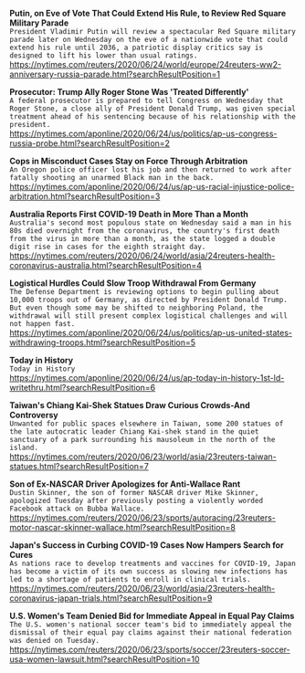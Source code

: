 **Putin, on Eve of Vote That Could Extend His Rule, to Review Red Square Military Parade**\
`President Vladimir Putin will review a spectacular Red Square military parade later on Wednesday on the eve of a nationwide vote that could extend his rule until 2036, a patriotic display critics say is designed to lift his lower than usual ratings.`\
https://nytimes.com/reuters/2020/06/24/world/europe/24reuters-ww2-anniversary-russia-parade.html?searchResultPosition=1

**Prosecutor: Trump Ally Roger Stone Was 'Treated Differently'**\
`A federal prosecutor is prepared to tell Congress on Wednesday that Roger Stone, a close ally of President Donald Trump, was given special treatment ahead of his sentencing because of his relationship with the president. `\
https://nytimes.com/aponline/2020/06/24/us/politics/ap-us-congress-russia-probe.html?searchResultPosition=2

**Cops in Misconduct Cases Stay on Force Through Arbitration**\
`An Oregon police officer lost his job and then returned to work after fatally shooting an unarmed Black man in the back.`\
https://nytimes.com/aponline/2020/06/24/us/ap-us-racial-injustice-police-arbitration.html?searchResultPosition=3

**Australia Reports First COVID-19 Death in More Than a Month**\
`Australia's second most populous state on Wednesday said a man in his 80s died overnight from the coronavirus, the country's first death from the virus in more than a month, as the state logged a double digit rise in cases for the eighth straight day.`\
https://nytimes.com/reuters/2020/06/24/world/asia/24reuters-health-coronavirus-australia.html?searchResultPosition=4

**Logistical Hurdles Could Slow Troop Withdrawal From Germany**\
`The Defense Department is reviewing options to begin pulling about 10,000 troops out of Germany, as directed by President Donald Trump. But even though some may be shifted to neighboring Poland, the withdrawal will still present complex logistical challenges and will not happen fast.`\
https://nytimes.com/aponline/2020/06/24/us/politics/ap-us-united-states-withdrawing-troops.html?searchResultPosition=5

**Today in History**\
`Today in History `\
https://nytimes.com/aponline/2020/06/24/us/ap-today-in-history-1st-ld-writethru.html?searchResultPosition=6

**Taiwan's Chiang Kai-Shek Statues Draw Curious Crowds-And Controversy**\
`Unwanted for public spaces elsewhere in Taiwan, some 200 statues of the late autocratic leader Chiang Kai-shek stand in the quiet sanctuary of a park surrounding his mausoleum in the north of the island.`\
https://nytimes.com/reuters/2020/06/23/world/asia/23reuters-taiwan-statues.html?searchResultPosition=7

**Son of Ex-NASCAR Driver Apologizes for Anti-Wallace Rant**\
`Dustin Skinner, the son of former NASCAR driver Mike Skinner, apologized Tuesday after previously posting a violently worded Facebook attack on Bubba Wallace.`\
https://nytimes.com/reuters/2020/06/23/sports/autoracing/23reuters-motor-nascar-skinner-wallace.html?searchResultPosition=8

**Japan's Success in Curbing COVID-19 Cases Now Hampers Search for Cures**\
`As nations race to develop treatments and vaccines for COVID-19, Japan has become a victim of its own success as slowing new infections has led to a shortage of patients to enroll in clinical trials.`\
https://nytimes.com/reuters/2020/06/23/world/asia/23reuters-health-coronavirus-japan-trials.html?searchResultPosition=9

**U.S. Women's Team Denied Bid for Immediate Appeal in Equal Pay Claims**\
`The U.S. women's national soccer team's bid to immediately appeal the dismissal of their equal pay claims against their national federation was denied on Tuesday.`\
https://nytimes.com/reuters/2020/06/23/sports/soccer/23reuters-soccer-usa-women-lawsuit.html?searchResultPosition=10

